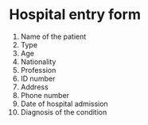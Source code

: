 # Hospital entry form

1. Name of the patient
2. Type
3. Age
4. Nationality
5. Profession
6. ID number
7. Address
8. Phone number
9. Date of hospital admission
10. Diagnosis of the condition
